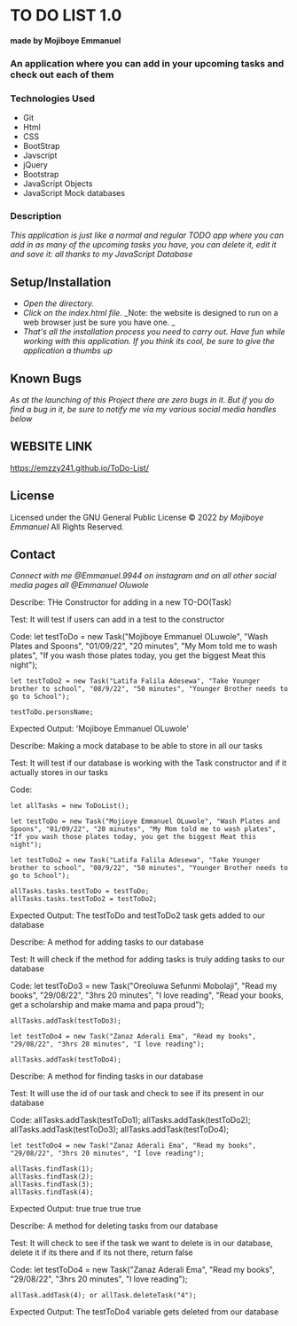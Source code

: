 # TO DO LIST 1.0

#### made by Mojiboye Emmanuel

### An application where you can add in your upcoming tasks and check out each of them

### Technologies Used
* Git
* Html
* CSS
* BootStrap
* Javscript 
* jQuery
* Bootstrap
* JavaScript Objects
* JavaScript Mock databases


### Description
_This application is just like a normal and regular TODO app where you can add in as many of the upcoming tasks you have, you can delete it, edit it and save it: all thanks to my JavaScript Database_

## Setup/Installation
* _Open the directory._
* _Click on the index.html file._
_Note: the website is designed to run on a web browser just be sure you have one. _
* _That's all the installation process you need to carry out. Have fun while working with this application. If you think its cool, be sure to give the application a thumbs up_

## Known Bugs
_As at the launching of this Project there are zero bugs in it. But if you do find a bug in it, be sure to notify me via my various social media handles below_

## WEBSITE LINK
https://emzzy241.github.io/ToDo-List/

## License 
Licensed under the GNU General Public License 
© 2022 _by Mojiboye Emmanuel_ All Rights Reserved.

## Contact
_Connect with me @Emmanuel.9944 on instagram and on all other social media pages all @Emmanuel Oluwole_



















<!-- All Test for the business Logic would be written below..... With TDD(Test Driven Development) we want to be able to break our project into pieces by doing its business logic first -->

<!-- One quick note is that for now they are no .html files so you might be wondering how and where I would be testing my business Logic functions: Don't worry we can use the Chrome Browser's console and you can also try out other places like the JSFIDDLE.net to test along with me.... Starting now -->


<!-- The first constructor is to determine all of our parameters are been saved with JavaScript objects-->


Describe: THe Constructor for adding in a new TO-DO(Task)

Test: It will test if users can add in a test to the constructor

Code: 
    let testToDo = new Task("Mojiboye Emmanuel OLuwole", "Wash Plates and Spoons", "01/09/22", "20 minutes", "My Mom told me to wash plates", "If you wash those plates today, you get the biggest Meat this night");

    let testToDo2 = new Task("Latifa Falila Adesewa", "Take Younger brother to school", "08/9/22", "50 minutes", "Younger Brother needs to go to School");

    testToDo.personsName;

Expected Output: 'Mojiboye Emmanuel OLuwole'

<!-- Our test passed, moving on to the next -->

<!-- The second test to see if our database really stores our tasks -->

Describe: Making a mock database to be able to store in all our tasks

Test: It will test if our database is working with the Task constructor and if it actually stores in our tasks

Code:
<!-- Using a global variable for instantiating so this can be reused through out our entire code -->
<!-- Instantiating our ToDoList database -->
    let allTasks = new ToDoList();

    let testToDo = new Task("Mojioye Emmanuel OLuwole", "Wash Plates and Spoons", "01/09/22", "20 minutes", "My Mom told me to wash plates", "If you wash those plates today, you get the biggest Meat this night");

    let testToDo2 = new Task("Latifa Falila Adesewa", "Take Younger brother to school", "08/9/22", "50 minutes", "Younger Brother needs to go to School");

<!-- After redefining our variables let us now add them manually -->
    allTasks.tasks.testToDo = testToDo;
    allTasks.tasks.testToDo2 = testToDo2;

Expected Output: The testToDo and testToDo2 task gets added to our database

<!-- To add in tasks we just use: "allTasks.tasks.testToDo = testToDo;", how about writing a method to make this easy-->


<!-- A method for adding tasks into our database and also using unique id's to identify these tasks -->

Describe: A method for adding tasks to our database

Test: It will  check if the method for adding tasks is truly adding tasks to our database


Code:
    let testToDo3 = new Task("Oreoluwa Sefunmi Mobolaji", "Read my books", "29/08/22", "3hrs 20 minutes", "I love reading", "Read your books, get a scholarship and make mama and papa proud");

    allTasks.addTask(testToDo3);

    let testToDo4 = new Task("Zanaz Aderali Ema", "Read my books", "29/08/22", "3hrs 20 minutes", "I love reading");

    allTasks.addTask(testToDo4);


<!-- Now our lovely method works fine, if you use allTasks; you see our curent id increased, as we see the id beside it we see the task and we can also access any detail of our choice by: 
allTasks.tasks[1]; or allTasks.tasks["1"];


 we can even add in more tasks and our ToDoList database will accomodate it -->


<!-- Next is a new method for finding contacts -->


Describe: A method for finding tasks in our database

Test: It will use the id of our task and check to see if its present in our database

Code: 
    allTasks.addTask(testToDo1);
    allTasks.addTask(testToDo2);
    allTasks.addTask(testToDo3);
    allTasks.addTask(testToDo4);

    let testToDo4 = new Task("Zanaz Aderali Ema", "Read my books", "29/08/22", "3hrs 20 minutes", "I love reading");

<!-- When we check now: we see that all of this are present in our database now -->
    allTasks.findTask(1);
    allTasks.findTask(2);
    allTasks.findTask(3);
    allTasks.findTask(4);

Expected Output: 
    true
    true
    true
    true

<!-- Quick note: there are two ways we can find tasksin our database now
1: allTasks.tasks[1]; or allTasks.tasks["1"];
2. allTasks.findTask(1); or allTasks.findTask("1");-->



<!-- The last method now for our database is a method for deleting Tasks -->

Describe: A method for deleting tasks from our database

Test: It will check to see if the task we want to delete is in our database, delete it if its there and if its not there, return false

Code: 
    let testToDo4 = new Task("Zanaz Aderali Ema", "Read my books", "29/08/22", "3hrs 20 minutes", "I love reading");

    allTask.addTask(4); or allTask.deleteTask("4");

<!-- When we check our database now by: allTasks.tasks;  the testToDo(4) gets deleted -->

Expected Output: The testToDo4 variable gets deleted from our database



<!-- Completely done with all the tests for my business logic -->